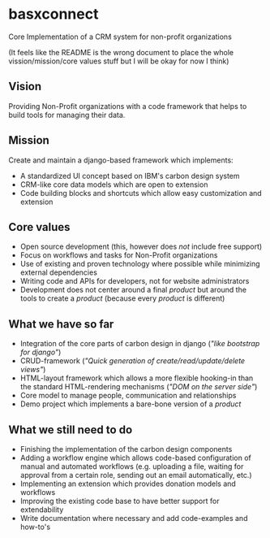 basxconnect
===========

Core Implementation of a CRM system for non-profit organizations

(It feels like the README is the wrong document to place the whole vission/mission/core values stuff but I will be okay for now I think)

Vision
------
Providing Non-Profit organizations with a code framework that helps to build tools for managing their data.

Mission
-------
Create and maintain a django-based framework which implements:
- A standardized UI concept based on IBM's carbon design system
- CRM-like core data models which are open to extension
- Code building blocks and shortcuts which allow easy customization and extension

Core values
-----------
- Open source development (this, however does *not* include free support)
- Focus on workflows and tasks for Non-Profit organizations
- Use of existing and proven technology where possible while minimizing external dependencies
- Writing code and APIs for developers, not for website administrators
- Development does not center around a final *product* but around the tools to create a *product* (because every *product* is different)


What we have so far
-------------------

- Integration of the core parts of carbon design in django (*"like bootstrap for django"*)
- CRUD-framework (*"Quick generation of create/read/update/delete views"*)
- HTML-layout framework which allows a more flexible hooking-in than the standard HTML-rendering mechanisms (*"DOM on the server side"*)
- Core model to manage people, communication and relationships
- Demo project which implements a bare-bone version of a *product*

What we still need to do
------------------------

- Finishing the implementation of the carbon design components
- Adding a workflow engine which allows code-based configuration of manual and automated workflows (e.g. uploading a file, waiting for approval from a certain role, sending out an email automatically, etc.)
- Implementing an extension which provides donation models and workflows
- Improving the existing code base to have better support for extendability
- Write documentation where necessary and add code-examples and how-to's
